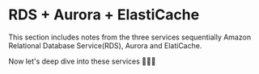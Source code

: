 # RDS + Aurora + ElastiCache

This section includes notes from the three services sequentially Amazon Relational Database Service(RDS), Aurora and ElatiCache.

Now let's deep dive into these services 🚀🚀🚀
